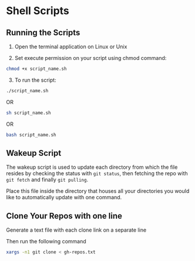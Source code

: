 # Shell Scripts

## Running the Scripts

1. Open the terminal application on Linux or Unix

2. Set execute permission on your script using chmod command:

```bash
chmod +x script_name.sh
```

3. To run the script:

```bash
./script_name.sh
```

OR

```bash
sh script_name.sh
```

OR

```bash
bash script_name.sh
```

## Wakeup Script

The wakeup script is used to update each directory from which the file resides by checking the status with `git status`, then fetching the repo with `git fetch` and finally `git pulling`.

Place this file inside the directory that houses all your directories you would like to automatically update with one command.

## Clone Your Repos with one line

Generate a text file with each clone link on a separate line

Then run the following command

```bash
xargs -n1 git clone < gh-repos.txt
```
